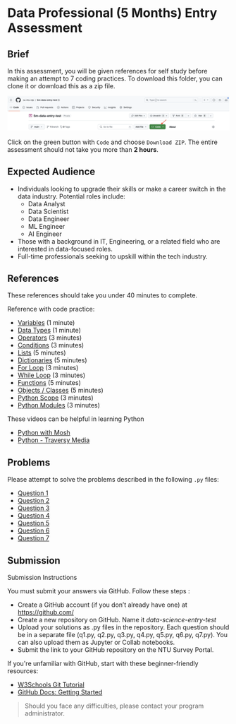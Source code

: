 # Data Professional (5 Months) Entry Assessment

## Brief

In this assessment, you will be given references for self study before making an attempt to 7 coding practices. To download this folder, you can clone it or download this as a zip file.

![Screenshot](/assets/screenshot-code.png)

Click on the green button with `Code` and choose `Download ZIP`. The entire assessment should not take you more than **2 hours**.

## Expected Audience

- Individuals looking to upgrade their skills or make a career switch in the data industry. Potential roles include:
  - Data Analyst
  - Data Scientist
  - Data Engineer
  - ML Engineer
  - AI Engineer
- Those with a background in IT, Engineering, or a related field who are interested in data-focused roles.
- Full-time professionals seeking to upskill within the tech industry.

## References

These references should take you under 40 minutes to complete.

Reference with code practice:

- [Variables](https://www.w3schools.com/python/gloss_python_variable_names.asp) (1 minute)
- [Data Types](https://www.w3schools.com/python/python_datatypes.asp) (1 minute)
- [Operators](https://www.w3schools.com/python/python_operators.asp) (3 minutes)
- [Conditions](https://www.w3schools.com/python/python_conditions.asp) (3 minutes)
- [Lists](https://www.w3schools.com/python/python_lists.asp) (5 minutes)
- [Dictionaries](https://www.w3schools.com/python/python_dictionaries.asp) (5 minutes)
- [For Loop](https://www.w3schools.com/python/python_for_loops.asp) (3 minutes)
- [While Loop](https://www.w3schools.com/python/python_while_loops.asp) (3 minutes)
- [Functions](https://www.w3schools.com/python/python_functions.asp) (5 minutes)
- [Objects / Classes](https://www.w3schools.com/python/python_classes.asp) (5 minutes)
- [Python Scope](https://www.w3schools.com/python/python_scope.asp) (3 minutes)
- [Python Modules](https://www.w3schools.com/python/python_modules.asp) (3 minutes)

These videos can be helpful in learning Python

- [Python with Mosh](https://youtu.be/kqtD5dpn9C8)
- [Python - Traversy Media](https://youtu.be/JJmcL1N2KQs)

## Problems

Please attempt to solve the problems described in the following `.py` files:

- [Question 1](./src/q1.py)
- [Question 2](./src/q2.py)
- [Question 3](./src/q3.py)
- [Question 4](./src/q4.py)
- [Question 5](./src/q5.py)
- [Question 6](./src/q6.py)
- [Question 7](./src/q7.py)

## Submission

Submission Instructions

You must submit your answers via GitHub. Follow these steps :

- Create a GitHub account (if you don’t already have one) at https://github.com/
- Create a new repository on GitHub. Name it _data-science-entry-test_
- Upload your solutions as .py files in the repository. Each question should be in a separate file (q1.py, q2.py, q3.py, q4.py, q5.py, q6.py, q7.py). You can also upload them as Jupyter or Collab notebooks.
- Submit the link to your GitHub repository on the NTU Survey Portal.

If you're unfamiliar with GitHub, start with these beginner-friendly resources:

- [W3Schools Git Tutorial](https://www.w3schools.com/git/)
- [GitHub Docs: Getting Started](https://docs.github.com/en/get-started)


> Should you face any difficulties, please contact your program administrator.

